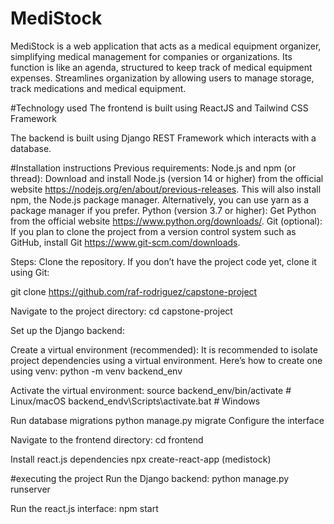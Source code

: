 # MediStock

MediStock is a web application that acts as a medical equipment organizer, simplifying medical management for companies or organizations. Its function is like an agenda, structured to keep track of medical equipment expenses. Streamlines organization by allowing users to manage storage, track medications and medical equipment.

#Technology used
The frontend is built using ReactJS and Tailwind CSS Framework

The backend is built using Django REST Framework which interacts with a database.

#Installation instructions
Previous requirements:
Node.js and npm (or thread): Download and install Node.js (version 14 or higher) from the official website https://nodejs.org/en/about/previous-releases. This will also install npm, the Node.js package manager. Alternatively, you can use yarn as a package manager if you prefer.
Python (version 3.7 or higher): Get Python from the official website https://www.python.org/downloads/.
Git (optional): If you plan to clone the project from a version control system such as GitHub, install Git https://www.git-scm.com/downloads.

Steps:
Clone the repository. If you don’t have the project code yet, clone it using Git:

git clone https://github.com/raf-rodriguez/capstone-project

Navigate to the project directory: cd capstone-project

Set up the Django backend:

Create a virtual environment (recommended): It is recommended to isolate project dependencies using a virtual environment. Here’s how to create one using venv:
python -m venv backend_env

Activate the virtual environment: source backend_env/bin/activate # Linux/macOS backend_endv\Scripts\activate.bat # Windows

Run database migrations python manage.py migrate
Configure the interface

Navigate to the frontend directory: cd frontend

Install react.js dependencies npx create-react-app (medistock)

#executing the project
Run the Django backend: python manage.py runserver

Run the react.js interface: npm start
